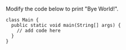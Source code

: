 <panel type="dark" header="###  <small><small>{{ icon_important }} [Key Exercise] ByeWorld</small></small>" expanded >

Modify the code below to print "Bye World!".

```java{highlight-lines="3"}
class Main {
  public static void main(String[] args) {
    // add code here
  }
}
```

</panel>
